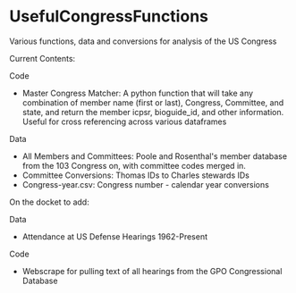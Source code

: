 # UsefulCongressFunctions
Various functions, data and conversions for analysis of the US Congress

Current Contents:

Code
- Master Congress Matcher: A python function that will take any combination of member name (first or last), Congress, Committee, and state, and return the member icpsr, bioguide_id, and other information. Useful for cross referencing across various dataframes


Data
- All Members and Committees: Poole and Rosenthal's member database from the 103 Congress on, with committee codes merged in.
- Committee Conversions: Thomas IDs to Charles stewards IDs
- Congress-year.csv: Congress number - calendar year conversions


On the docket to add:

Data
- Attendance at US Defense Hearings 1962-Present

Code
- Webscrape for pulling text of all hearings from the GPO Congressional Database
